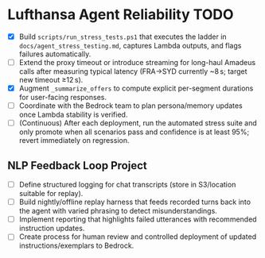 # Lufthansa Agent Reliability TODO

- [x] Build `scripts/run_stress_tests.ps1` that executes the ladder in `docs/agent_stress_testing.md`, captures Lambda outputs, and flags failures automatically.
- [ ] Extend the proxy timeout or introduce streaming for long-haul Amadeus calls after measuring typical latency (FRA→SYD currently ~8 s; target new timeout ≥12 s).
- [x] Augment `_summarize_offers` to compute explicit per-segment durations for user-facing responses.
- [ ] Coordinate with the Bedrock team to plan persona/memory updates once Lambda stability is verified.
- [ ] (Continuous) After each deployment, run the automated stress suite and only promote when all scenarios pass and confidence is at least 95%; revert immediately on regression.

## NLP Feedback Loop Project
- [ ] Define structured logging for chat transcripts (store in S3/location suitable for replay).
- [ ] Build nightly/offline replay harness that feeds recorded turns back into the agent with varied phrasing to detect misunderstandings.
- [ ] Implement reporting that highlights failed utterances with recommended instruction updates.
- [ ] Create process for human review and controlled deployment of updated instructions/exemplars to Bedrock.
